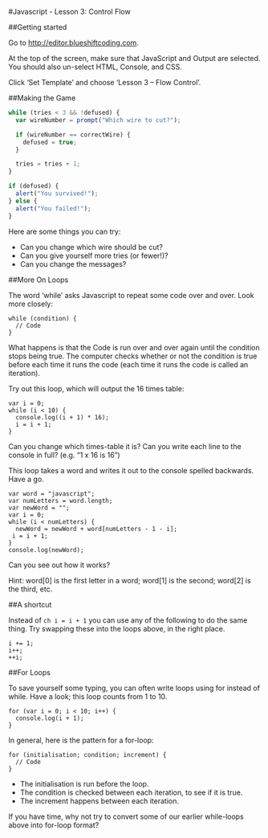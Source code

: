 #Javascript - Lesson 3: Control Flow

##Getting started

Go to http://editor.blueshiftcoding.com.

At the top of the screen, make sure that JavaScript and Output are selected.  You should also un-select HTML, Console, and CSS.

Click ‘Set Template’ and choose ‘Lesson 3 – Flow Control’.

##Making the Game

```js
while (tries < 3 && !defused) {
  var wireNumber = prompt("Which wire to cut?");

  if (wireNumber == correctWire) {
    defused = true;
  }

  tries = tries + 1;
}

if (defused) {
  alert("You survived!");
} else {
  alert("You failed!");
}
```
Here are some things you can try:
- Can you change which wire should be cut?
- Can you give yourself more tries (or fewer!)?
- Can you change the messages?

##More On Loops

The word ‘while’ asks Javascript to repeat some code over and over.  Look more closely:

```ch
while (condition) {
  // Code
}
```
What happens is that the Code is run over and over again until the condition stops being true.  The computer checks whether or not the condition is true before each time it runs the code (each time it runs the code is called an iteration).

Try out this loop, which will output the 16 times table:

```ch
var i = 0;
while (i < 10) {
  console.log((i + 1) * 16);
  i = i + 1;
}
```

Can you change which times-table it is?
Can you write each line to the console in full?  (e.g. “1 x 16 is 16”)

This loop takes a word and writes it out to the console spelled backwards. Have a go.

```ch
var word = "javascript";
var numLetters = word.length;
var newWord = "";
var i = 0;
while (i < numLetters) {
  newWord = newWord + word[numLetters - 1 - i];
 i = i + 1;
}
console.log(newWord);
```

Can you see out how it works?

Hint: word[0] is the first letter in a word; word[1] is the second; word[2] is the third, etc.

##A shortcut

Instead of ```ch i = i + 1``` you can use any of the following to do the same thing.  Try swapping these into the loops above, in the right place.

```ch
i += 1;
i++;
++i;
```
##For Loops

To save yourself some typing, you can often write loops using for instead of while.  Have a look; this loop counts from 1 to 10.

```ch
for (var i = 0; i < 10; i++) {
  console.log(i + 1);
}
```
In general, here is the pattern for a for-loop:

```ch
for (initialisation; condition; increment) {
  // Code
}
```
- The initialisation is run before the loop.
- The condition is checked between each iteration, to see if it is true.
- The increment happens between each iteration.

If you have time, why not try to convert some of our earlier while-loops above into for-loop format?


